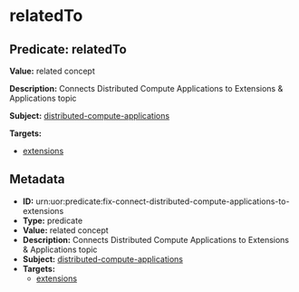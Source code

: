 # relatedTo

## Predicate: relatedTo

**Value:** related concept

**Description:** Connects Distributed Compute Applications to Extensions & Applications topic

**Subject:** [distributed-compute-applications](../Concepts/distributed-compute-applications.md)

**Targets:**

- [extensions](../Concepts/extensions.md)

## Metadata

- **ID:** urn:uor:predicate:fix-connect-distributed-compute-applications-to-extensions
- **Type:** predicate
- **Value:** related concept
- **Description:** Connects Distributed Compute Applications to Extensions & Applications topic
- **Subject:** [distributed-compute-applications](../Concepts/distributed-compute-applications.md)
- **Targets:**
  - [extensions](../Concepts/extensions.md)
